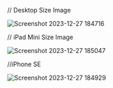 // Desktop Size Image

![Screenshot 2023-12-27 184716](https://github.com/kajalk841410/Registration-form/assets/101002282/797ef6f7-352d-4fd7-8165-9b8eba341766)

// iPad Mini Size Image

![Screenshot 2023-12-27 185047](https://github.com/kajalk841410/Registration-form/assets/101002282/3401217d-71db-40f3-a28a-1a059e1c9945)

//iPhone SE

![Screenshot 2023-12-27 184929](https://github.com/kajalk841410/Registration-form/assets/101002282/05daa9c0-f4d2-4ade-a6dc-62dcd07bb701)
